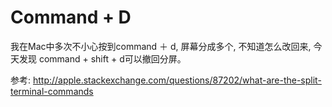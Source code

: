 
# Command + D
我在Mac中多次不小心按到command ＋ d, 屏幕分成多个, 不知道怎么改回来, 今天发现 command + shift + d可以撤回分屏。

参考: http://apple.stackexchange.com/questions/87202/what-are-the-split-terminal-commands

